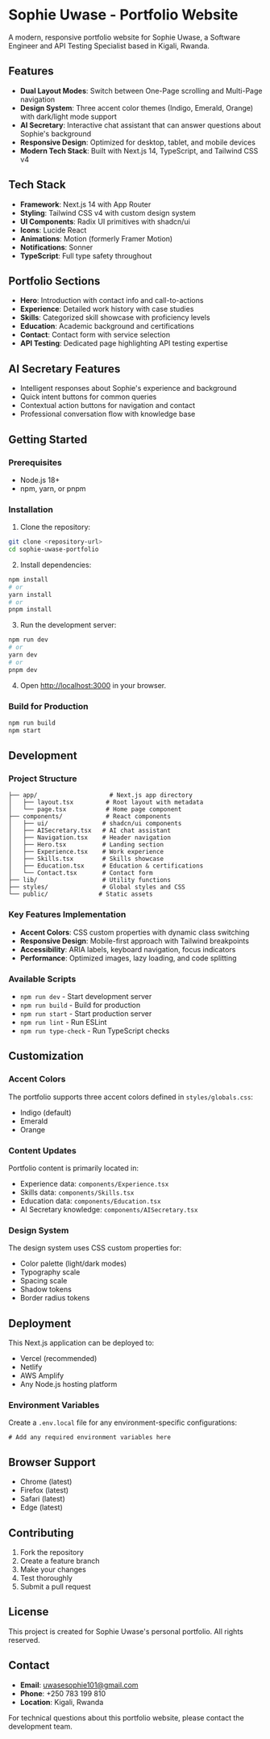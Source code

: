 # Sophie Uwase - Portfolio Website

A modern, responsive portfolio website for Sophie Uwase, a Software Engineer and API Testing Specialist based in Kigali, Rwanda.

## Features

- **Dual Layout Modes**: Switch between One-Page scrolling and Multi-Page navigation
- **Design System**: Three accent color themes (Indigo, Emerald, Orange) with dark/light mode support
- **AI Secretary**: Interactive chat assistant that can answer questions about Sophie's background
- **Responsive Design**: Optimized for desktop, tablet, and mobile devices
- **Modern Tech Stack**: Built with Next.js 14, TypeScript, and Tailwind CSS v4

## Tech Stack

- **Framework**: Next.js 14 with App Router
- **Styling**: Tailwind CSS v4 with custom design system
- **UI Components**: Radix UI primitives with shadcn/ui
- **Icons**: Lucide React
- **Animations**: Motion (formerly Framer Motion)
- **Notifications**: Sonner
- **TypeScript**: Full type safety throughout

## Portfolio Sections

- **Hero**: Introduction with contact info and call-to-actions
- **Experience**: Detailed work history with case studies
- **Skills**: Categorized skill showcase with proficiency levels
- **Education**: Academic background and certifications
- **Contact**: Contact form with service selection
- **API Testing**: Dedicated page highlighting API testing expertise

## AI Secretary Features

- Intelligent responses about Sophie's experience and background
- Quick intent buttons for common queries
- Contextual action buttons for navigation and contact
- Professional conversation flow with knowledge base

## Getting Started

### Prerequisites

- Node.js 18+ 
- npm, yarn, or pnpm

### Installation

1. Clone the repository:
```bash
git clone <repository-url>
cd sophie-uwase-portfolio
```

2. Install dependencies:
```bash
npm install
# or
yarn install
# or
pnpm install
```

3. Run the development server:
```bash
npm run dev
# or
yarn dev
# or
pnpm dev
```

4. Open [http://localhost:3000](http://localhost:3000) in your browser.

### Build for Production

```bash
npm run build
npm start
```

## Development

### Project Structure

```
├── app/                    # Next.js app directory
│   ├── layout.tsx         # Root layout with metadata
│   └── page.tsx           # Home page component
├── components/            # React components
│   ├── ui/               # shadcn/ui components
│   ├── AISecretary.tsx   # AI chat assistant
│   ├── Navigation.tsx    # Header navigation
│   ├── Hero.tsx          # Landing section
│   ├── Experience.tsx    # Work experience
│   ├── Skills.tsx        # Skills showcase
│   ├── Education.tsx     # Education & certifications
│   └── Contact.tsx       # Contact form
├── lib/                  # Utility functions
├── styles/               # Global styles and CSS
└── public/              # Static assets
```

### Key Features Implementation

- **Accent Colors**: CSS custom properties with dynamic class switching
- **Responsive Design**: Mobile-first approach with Tailwind breakpoints
- **Accessibility**: ARIA labels, keyboard navigation, focus indicators
- **Performance**: Optimized images, lazy loading, and code splitting

### Available Scripts

- `npm run dev` - Start development server
- `npm run build` - Build for production
- `npm run start` - Start production server
- `npm run lint` - Run ESLint
- `npm run type-check` - Run TypeScript checks

## Customization

### Accent Colors

The portfolio supports three accent colors defined in `styles/globals.css`:
- Indigo (default)
- Emerald 
- Orange

### Content Updates

Portfolio content is primarily located in:
- Experience data: `components/Experience.tsx`
- Skills data: `components/Skills.tsx` 
- Education data: `components/Education.tsx`
- AI Secretary knowledge: `components/AISecretary.tsx`

### Design System

The design system uses CSS custom properties for:
- Color palette (light/dark modes)
- Typography scale
- Spacing scale
- Shadow tokens
- Border radius tokens

## Deployment

This Next.js application can be deployed to:
- Vercel (recommended)
- Netlify
- AWS Amplify
- Any Node.js hosting platform

### Environment Variables

Create a `.env.local` file for any environment-specific configurations:

```env
# Add any required environment variables here
```

## Browser Support

- Chrome (latest)
- Firefox (latest)
- Safari (latest)
- Edge (latest)

## Contributing

1. Fork the repository
2. Create a feature branch
3. Make your changes
4. Test thoroughly
5. Submit a pull request

## License

This project is created for Sophie Uwase's personal portfolio. All rights reserved.

## Contact

- **Email**: uwasesophie101@gmail.com
- **Phone**: +250 783 199 810
- **Location**: Kigali, Rwanda

For technical questions about this portfolio website, please contact the development team.